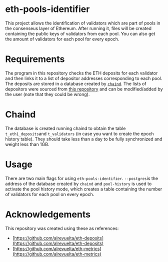 # eth-pools-identifier

This project allows the identification of validators which are part of pools in the consenseus layer of Ethereum. After running it, files will be created containing the public keys of validators from each pool. You can also get the amount of validators for each pool for every epoch.

# Requirements

The program in this repository checks the ETH deposits for each validator and then links it to a list of depositor addresses corresponding to each pool. The deposits are stored in a database created by [`chaind`](https://github.com/wealdtech/chaind). The lists of depositors were sourced from [this repository](https://github.com/alrevuelta/eth-metrics) and can be modified/added by the user (note that they could be wrong). 

# Chaind

The database is created running chaind to obtain the table `t_eth1_deposits`and `t_validators` (in case you want to create the epoch history table). They should take less than a day to be fully synchronized and weight less than 1GB. 

# Usage

There are two main flags for using `eth-pools-identifier`. `--postgres`is the address of the database created by `chaind` and `pool-history` is used to activate the pool history mode, which creates a table containing the number of validators for each pool on every epoch.

# Acknowledgements

This repository was created using these as references: 

* [https://github.com/alrevuelta/eth-deposits](https://github.com/alrevuelta/eth-deposits)
* [https://github.com/alrevuelta/eth-metrics](https://github.com/alrevuelta/eth-metrics)
